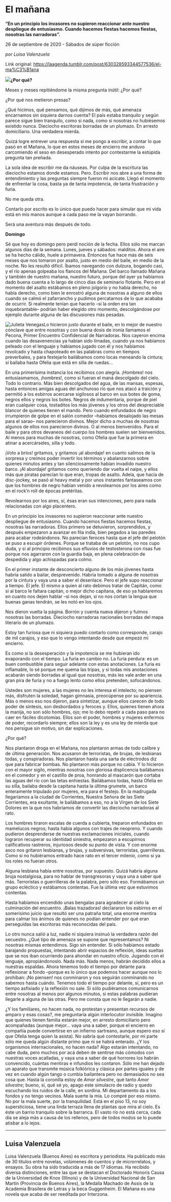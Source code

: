 # El mañana

**“En un principio los invasores no supieron reaccionar ante nuestro despliegue de entusiasmo. Cuando hacemos fiestas hacemos fiestas, nosotras las narradoras”.**

26 de septiembre de 2020 - Sábados de súper ficción

_por Luisa Valenzuela_

Link original: https://laagenda.tumblr.com/post/630328593344577536/el-ma%C3%B1ana

![](https://64.media.tumblr.com/3898d349ba0bfa5aed1ba16be1fde4cf/03c02b48e5e98634-f7/s500x750/c502356a022387ef9097c7ba16267f86c0428ffa.jpg)**¿Por qué?**

Meses y meses repitiéndome la misma pregunta inútil: ¿Por qué?

¿Por qué nos metieron presas? 

¿Qué hicimos, qué pensamos, qué dijimos de más, qué amenaza encarnamos sin siquiera darnos cuenta? El país estaba tranquilo y según parece sigue bien tranquilo, como si nada, como si nosotras no hubiésemos existido nunca. Dieciocho escritoras borradas de un plumazo. En arresto domiciliario. Una verdadera mierda.

Quizá logre entrever una respuesta si me pongo a escribir, a contar lo que pasó en el Mañana, lo que en estos meses de encierro me anduvo carcomiendo el seso en desesperado intento por contestarme la estúpida pregunta tan preñada.

La sola idea de escribir me da náuseas. Por culpa de la escritura las dieciocho estamos donde estamos. Pero. Escribir nos abre a una forma de entendimiento y las preguntas siempre fueron mi acicate. Llegó el momento de enfrentar la cosa, basta ya de tanta impotencia, de tanta frustración y furia.

No me queda otra.

Contarlo por escrito es lo único que puedo hacer para simular que mi vida está en mis manos aunque a cada paso me la vayan borrando.

Será una aventura más después de todo.

**Domingo**

Sé que hoy es domingo pero perdí noción de la fecha. Ellos sólo me marcan algunos días de la semana. Lunes, jueves y sábados: malditos. Ahora el aire se ha hecho cálido, huele a primavera. Entonces fue hace más de seis meses que nos tomaron por asalto, justo en medio del baile, en medio de la noche. No les resultó difícil. Íbamos navegando con dulzura, bogando casi, y el río apenas golpeaba los flancos del Mañana. Del barco llamado Mañana y también de nuestro mañana, nuestro futuro, porque del ayer ya habíamos dado buena cuenta a lo largo de cinco días de seminario flotante. Pero en el momento del asalto estábamos en pleno jolgorio y no había derecho, no había derecho, como bien le enrostró alguna de nosotras a alguno de ellos cuando se calmó el zafarrancho y pudimos percatarnos de lo que acababa de ocurrir. Si realmente tenían que hacerlo –si la orden era tan inquebrantable– podrían haber elegido otro momento, descolgándose por ejemplo durante alguna de las discusiones más pesadas.

![Julieta Venegas](https://64.media.tumblr.com/ef542b4c568cebc4de2d5614978d4bec/03c02b48e5e98634-2c/s250x400/d0c46f367e11b2fec4de306870729f3a020b6ada.jpg)Lo hicieron justo durante el baile, en lo mejor de nuestro cónclave que entre nosotras y con buena dosis de ironía llamamos el Pecona, Primer Encuentro Confidencial de Narradoras. Nos cayeron encima cuando las desavenencias ya habían sido limadas, cuando ya nos habíamos peleado con el lenguaje y habíamos jugado con él y nos habíamos revolcado y hasta chapoteado en las palabras como en tiempos preverbales, y para festejarlo bailábamos como locas meneando la cintura; si bailaba hasta Ofelia que está en silla de ruedas…

En una primerísima instancia los recibimos con alegría. ¡Hombres! nos entusiasmamos, ¡hombres!, como si fueran el maná descolgado del cielo. Todo lo contrario. Más bien descolgados del agua, de las mansas, espesas, hasta entonces amigas aguas del anchuroso río que nos atacó a traición y permitió a los esbirros acercarse sigilosos al barco en sus botes de goma, negros ellos y negros los botes. Negros de indumentaria, porque de piel eran cualquier cosa, tostaditos los más jóvenes y los otros del despreciable blancor de quienes tienen el mando. Pero cuando enfundados de negro irrumpieron de golpe en el salón comedor –habíamos desalojado las mesas para el sarao– nos parecieron divinos. Mejor dicho a muchas de nosotras algunos de ellos nos parecieron divinos. O al menos bienvenidos. Para el baile y para otros devaneos del cuerpo los hombres suelen ser bienvenidos. Al menos para muchas de nosotras, como Ofelia que fue la primera en atinar a acercárseles, silla y todo.

¡Voto a bríos! gritamos, y gritamos ¡al abordaje! en cuanto salimos de la sorpresa y creímos poder invertir los términos y abalanzarnos sobre quienes minutos antes y tan silenciosamente habían invadido nuestro barco. ¡Al abordaje! gritamos como queriendo dar vuelta el naipe, y ellos más que piratas parecían lo que eran, tropas de asalto. Adela, que hacía de disc-jockey, se pasó al heavy metal y por unos instantes fantaseamos con que los hombres de negro habían venido a revolearnos por los aires como en el rock’n roll de épocas pretéritas.

Revolearnos por los aires, sí, ésas eran sus intenciones, pero para nada relacionadas con algo placentero.

En un principio los invasores no supieron reaccionar ante nuestro despliegue de entusiasmo. Cuando hacemos fiestas hacemos fiestas, nosotras las narradoras. Ellos primero se detuvieron, sorprendidos, y después empezaron a avanzar en fila india, bien pegados a las paredes para acabar rodeándonos. No parecían feroces hasta que el jefe del pelotón se puso a escupir órdenes. Porque se trataba de un pelotón, no nos cupo duda, y si al principio recibimos sus efluvios de testosterona con risas fue porque nos agarraron con la guardia baja, en plena celebración de despedida y algo achispadas para colmo.

En el primer instante de desconcierto alguno de los más jóvenes hasta habría salido a bailar, desprevenido. Habría tomado a alguna de nosotras por la cintura y vaya una a saber el desenlace. Pero el jefe supo reaccionar a tiempo. El jefe. El mismo a quien al rato debimos tratar de Capitán, como si al barco le faltara capitán, o mejor dicho capitana, de eso ya hablaremos en cuanto nos dejen hablar –si nos dejan, si no nos cortan la lengua que buenas ganas tendrán, se les notó en los ojos.

Nos dieron vuelta la página. Borrón y cuenta nueva dijeron y fuimos nosotras las borradas. Dieciocho narradoras nacionales borradas del mapa literario de un plumazo.

Estoy tan furiosa que ni siquiera puedo contarlo como corresponde, carajo de mil carajos, y eso que lo vengo intentando desde que empezó mi encierro.

Es como si la desesperación y la impotencia se me hubieran ido evaporando con el tiempo. La furia en cambio no. La furia perdura: es un buen combustible para seguir adelante con estas anotaciones. La furia es inflamable, lo sé porque me quema las tripas, y si todas mis anotaciones acabarán siendo borradas al igual que nosotras, más les vale arder en una gran pira de furia y no a fuego lento como ellos pretenden, sofocándonos.

Ustedes son mujeres, a las mujeres no les interesa el intelecto; no piensen más, disfruten la soledad, hagan gimnasia, preocúpense por su apariencia. Más o menos eso nos dijeron, para sintetizar, aunque ellos carecen de todo poder de síntesis, son desbordados y feroces y. Ellos, quienes tienen ahora la manija, no son sólo hombres, ojo; me lo debo repetir a cada paso para no caer en fáciles dicotomías. Ellos son el poder, hombres y mujeres enfermos de poder, recordarlo siempre; ellos son la ley y es una ley de mierda que nos persigue sin motivo, sin dar explicaciones.

¿Por qué?

Nos plantaron droga en el Mañana, nos plantaron armas de todo calibre y de última generación. Nos acusaron de terroristas, de brujas, de lesbianas todas, y conspiradoras. Nos plantaron hasta una sarta de electrodos diz que para fabricar bombas. No plantaron más porque no cabía. Y lo hicieron con el mayor sigilo, mientras nosotras con gloriosa displicencia bailábamos en el comedor y en el castillo de proa, honrando al mascarón que cortaba las aguas del río con las tetas enhiestas. Bailábamos todas, hasta Ofelia en su silla, bailaba desde la capitana hasta la última grumete, un barco enteramente tripulado por mujeres, era para el festejo. En la madrugada llegaríamos a la ciudad de Corrientes, Nuestra Señora de las Siete Corrientes, era exultante, le bailábamos a eso, no a la Virgen de los Siete Dolores en la que nos habríamos de convertir las dieciocho narradoras al rato.

Los hombres tiraron escalas de cuerda a cubierta, treparon enfundados en mamelucos negros; hasta había algunos con trajes de neopreno. Y cuando pudieron desprenderse de nuestras exclamaciones iniciales, cuando lograron recuperar su identidad siniestra, empezaron a escupirnos calificativos rastreros, injuriosos desde su punto de vista. Y con enorme asco nos gritaron lesbianas, y brujas, y subversivas, terroristas, guerrilleras. Como si no hubiéramos entrado hace rato en el tercer milenio, como si ya los roles no fueran otros.

Alguna lesbiana había entre nosotras, por supuesto. Quizá habría alguna bruja nostalgiosa, para no hablar de transgresoras y vaya una a saber qué más. Terroristas o guerrilleras de la palabra, pero sólo eso. Formábamos un grupo ecléctico y estábamos contentas. Fue la última vez que estuvimos contentas.

Hasta habíamos encendido unas bengalas para agradecer al cielo la culminación del encuentro. ¡Balas trazadoras! declararon los esbirros en el somerísimo juicio que resultó ser una patraña total, una enorme mentira para calmar los ánimos de quienes no podían entender por qué eran perseguidas las escritoras más reconocidas del país.

Lo otro nunca salió a luz, nadie ni siquiera insinuó la verdadera razón del secuestro. ¿Qué tipo de amenaza se supone que representamos? Ni nosotras mismas entendimos. Sigo sin entender. Si sólo habíamos estado barajando propuestas, intentando abrir espacios de reflexión, ideas sueltas que se nos iban ocurriendo para ahondar en nuestro oficio. Jugando con el lenguaje, apropiándonoslo. Nada más. Nada menos, habrán decidido ellos a nuestras espaldas. Ahora tenemos todo el tiempo por delante para reflexionar a fondo –porque es lo único que podemos hacer aunque nos lo prohíban: ¡No piensen! nos conminaron y nos seguirán conminando no sabemos hasta cuándo. Tenemos todo el tiempo por delante, sí, pero es un tiempo asfixiado y la reflexión no sale. Si sólo pudiéramos comunicarnos entre nosotras al menos por algunos minutos, si estas palabras pudieran llegarle a alguna de las otras. Pero me consta que no le llegarán a nadie.

¿Y los familiares, no hacen nada, no protestan y presentan recursos de amparo y esas cosas?, me preguntaría algún interlocutor invisible. Imagino que quienes tienen familia estarán mejor, en arresto domiciliario pero acompañadas (aunque mejor… vaya una a saber, porque el encierro en compañía puede convertirse en un infierno sartreano, aunque espero eso sí que Ofelia tenga quien la asista). No sabría qué contestarle, por mi parte sólo me queda algún distante primo que ni se habrá enterado. ¿Y los organismos internacionales, no hacen nada? Algo estarán intentando, no cabe duda, pero muchos por acá deben de sentirse más cómodos con nuestras voces acalladas, y vaya una a saber de qué horrores los habrán convencido, cuántas mentiras e infundios les contaron. Sólo me han dejado un aparato que transmite música folklórica y clásica por partes iguales y de vez en cuando algún tango o cumbia bailantera pero no demasiados no sea cosa que. Hasta la coronilla estoy de *Amor silvestre*, qué tanto *Amor silvestre*; bueno, sí, qué sé yo, apago este simulacro de radio y quedo escuchando los ruidos de la calle, en sordina. Mi departamento da a los fondos y no tengo vecinos. Mala suerte la mía. Lo compré por eso mismo. No por la mala suerte, por la tranquilidad. Está en el piso 13, no soy supersticiosa, tiene una linda terraza llena de plantas que mira al cielo. Es éste un barrio tranquilo sobre la barranca. El vasto río no está cerca, cada día se aleja más a causa de los rellenos, pero de todos modos se lo puede atisbar a lo lejos.



---

Luisa Valenzuela
----------------

Luisa Valenzuela (Buenos Aires) es escritora y periodista. Ha publicado más de 30 títulos entre novelas, volúmenes de cuentos y de microrrelatos, y ensayos. Su obra ha sido traducida a más de 17 idiomas. Ha recibido diversa distinciones, entre las que se destacan el Doctorado Honoris Causa de la Universidad de Knox (Illinois) y de la Universidad Nacional de San Martín (Provincia de Buenos Aires), la Medalla Machado de Assis de la Academia Brasilera de Letras y la beca Guggenheim. El Mañana es una novela que acaba de ser reeditada por Interzona. 

